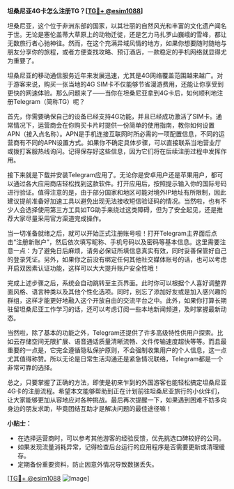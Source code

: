 **坦桑尼亚4G卡怎么注册TG？[[TG💪+ @esim1088](https://t.me/s/esim1088)]**

坦桑尼亚，这个位于非洲东部的国家，以其壮丽的自然风光和丰富的文化遗产闻名于世。无论是塞伦盖蒂大草原上的动物迁徙，还是乞力马扎罗山巍峨的雪峰，都让无数旅行者心驰神往。然而，在这个充满异域风情的地方，如果你想要随时随地与朋友分享你的旅程，或者方便查找攻略、预订酒店，一款稳定的手机网络就显得尤为重要了。

坦桑尼亚的移动通信服务近年来发展迅速，尤其是4G网络覆盖范围越来越广。对于游客来说，购买一张当地的4G SIM卡不仅能够节省漫游费用，还能让你享受到更快的网速体验。那么问题来了——当你在坦桑尼亚拿到4G卡后，如何顺利地注册Telegram（简称TG）呢？

首先，你需要确保自己的设备已经支持4G功能，并且已经成功激活了SIM卡。通常情况下，运营商会在你购买卡片时提供一份简单的使用指南，教你如何设置APN（接入点名称）。APN是手机连接互联网时所必需的一项配置信息，不同的运营商有不同的APN设置方式。如果你不确定具体步骤，可以直接联系当地营业厅或拨打客服热线询问。记得保存好这些信息，因为它们将在后续注册过程中发挥作用。

接下来就是下载并安装Telegram应用了。无论你是安卓用户还是苹果用户，都可以通过各大应用商店轻松找到这款软件。打开应用后，按照提示输入你的国际号码进行验证。值得注意的是，由于部分国家和地区可能对境外IP地址有所限制，因此建议提前准备好加速工具以避免出现无法接收短信验证码的情况。当然啦，也有不少人会选择使用第三方工具如TG助手来绕过这类障碍，但为了安全起见，还是推荐大家尽量采用官方渠道完成操作。

当一切准备就绪之后，就可以开始正式注册账号啦！打开Telegram主界面后点击“注册新账户”，然后依次填写昵称、手机号码以及密码等基本信息。这里需要注意一点：为了避免日后麻烦，请务必保证所填信息真实有效，同时妥善保管好自己的登录凭证。另外，如果你之前没有绑定任何其他社交媒体账号的话，也可以考虑开启双因素认证功能，这样可以大大提升账户安全性哦！

完成上述步骤之后，系统会自动跳转至主页界面。此时你可以根据个人喜好调整界面风格、语言种类以及其他个性化选项。同时，别忘了添加好友或是加入感兴趣的群组，这样才能更好地融入这个开放自由的交流平台之中。此外，如果你打算长期驻留坦桑尼亚工作学习的话，还可以考虑订阅一些本地新闻频道，及时掌握最新动态。

当然啦，除了基本的功能之外，Telegram还提供了许多高级特性供用户探索。比如云存储空间无限扩展、语音通话质量清晰流畅、文件传输速度超快等等。而且最重要的一点是，它完全遵循隐私保护原则，不会强制收集用户的个人信息，这一点尤其值得称赞。所以无论是日常生活沟通还是紧急情况联络，Telegram都是一个非常可靠的选择。

总之，只要掌握了正确的方法，即使是初来乍到的外国游客也能轻松搞定坦桑尼亚4G卡的注册流程。希望本文能够帮助到正在计划前往坦桑尼亚旅行的小伙伴们，让大家能够更加从容地应对各种挑战。最后再次提醒一下，如果遇到困难不妨多向身边的朋友求助，毕竟团结互助才是解决问题的最佳途径嘛！

**小贴士：**
- 在选择运营商时，可以参考其他游客的经验反馈，优先挑选口碑较好的公司。
- 如果发现流量消耗异常，记得检查后台运行的应用程序是否需要更新或清理缓存。
- 定期备份重要资料，防止因意外情况导致数据丢失。

[[TG💪+ @esim1088](https://t.me/s/esim1088) ![Image](https://i.postimg.cc/4NQfJmqS/Snipaste-2025-05-13-00-14-12.png)]